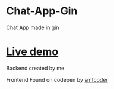 # Chat-App-Gin
Chat App made in gin
<h1><a href="https://chat-app-gin.leki2.repl.co/#">Live demo</a></h1>
Backend created by me

Frontend Found on codepen by <a href="https://codepen.io/smfcoder">smfcoder</a>

